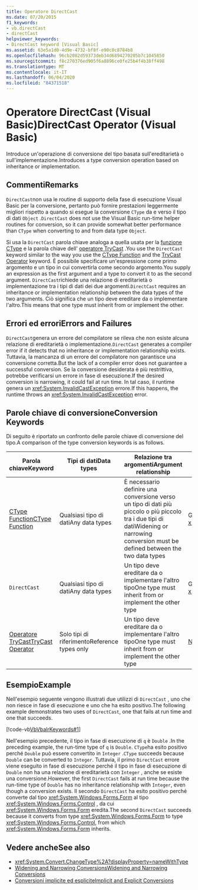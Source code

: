 ```yaml
---
title: Operatore DirectCast
ms.date: 07/20/2015
f1_keywords:
- vb.directCast
- directCast
helpviewer_keywords:
- DirectCast keyword [Visual Basic]
ms.assetid: 63e5a1d0-4d9e-4732-bf8f-e90c0c8784b8
ms.openlocfilehash: 96cb2082d59373deb34d6894270205b7c1045850
ms.sourcegitcommit: f8c270376ed905f6a8896ce0fe25b4f4b38ff498
ms.translationtype: MT
ms.contentlocale: it-IT
ms.lasthandoff: 06/04/2020
ms.locfileid: "84371518"
---
```

# <a name="directcast-operator-visual-basic"></a><span data-ttu-id="8c6c6-102">Operatore DirectCast (Visual Basic)</span><span class="sxs-lookup"><span data-stu-id="8c6c6-102">DirectCast Operator (Visual Basic)</span></span>
<span data-ttu-id="8c6c6-103">Introduce un'operazione di conversione del tipo basata sull'ereditarietà o sull'implementazione.</span><span class="sxs-lookup"><span data-stu-id="8c6c6-103">Introduces a type conversion operation based on inheritance or implementation.</span></span>  
  
## <a name="remarks"></a><span data-ttu-id="8c6c6-104">Commenti</span><span class="sxs-lookup"><span data-stu-id="8c6c6-104">Remarks</span></span>  
 <span data-ttu-id="8c6c6-105">`DirectCast`non usa le routine di supporto della fase di esecuzione Visual Basic per la conversione, pertanto può fornire prestazioni leggermente migliori rispetto a quando si esegue la conversione `CType` da e verso il tipo di dati `Object` .</span><span class="sxs-lookup"><span data-stu-id="8c6c6-105">`DirectCast` does not use the Visual Basic run-time helper routines for conversion, so it can provide somewhat better performance than `CType` when converting to and from data type `Object`.</span></span>  
  
 <span data-ttu-id="8c6c6-106">Si usa la `DirectCast` parola chiave analoga a quella usata per la [funzione CType](../functions/ctype-function.md) e la parola chiave dell' [operatore TryCast](trycast-operator.md) .</span><span class="sxs-lookup"><span data-stu-id="8c6c6-106">You use the `DirectCast` keyword similar to the way you use the [CType Function](../functions/ctype-function.md) and the [TryCast Operator](trycast-operator.md) keyword.</span></span> <span data-ttu-id="8c6c6-107">È possibile specificare un'espressione come primo argomento e un tipo in cui convertirla come secondo argomento.</span><span class="sxs-lookup"><span data-stu-id="8c6c6-107">You supply an expression as the first argument and a type to convert it to as the second argument.</span></span> <span data-ttu-id="8c6c6-108">`DirectCast`richiede una relazione di ereditarietà o implementazione tra i tipi di dati dei due argomenti.</span><span class="sxs-lookup"><span data-stu-id="8c6c6-108">`DirectCast` requires an inheritance or implementation relationship between the data types of the two arguments.</span></span> <span data-ttu-id="8c6c6-109">Ciò significa che un tipo deve ereditare da o implementare l'altro.</span><span class="sxs-lookup"><span data-stu-id="8c6c6-109">This means that one type must inherit from or implement the other.</span></span>  
  
## <a name="errors-and-failures"></a><span data-ttu-id="8c6c6-110">Errori ed errori</span><span class="sxs-lookup"><span data-stu-id="8c6c6-110">Errors and Failures</span></span>  
 <span data-ttu-id="8c6c6-111">`DirectCast`genera un errore del compilatore se rileva che non esiste alcuna relazione di ereditarietà o implementazione.</span><span class="sxs-lookup"><span data-stu-id="8c6c6-111">`DirectCast` generates a compiler error if it detects that no inheritance or implementation relationship exists.</span></span> <span data-ttu-id="8c6c6-112">Tuttavia, la mancanza di un errore del compilatore non garantisce una conversione corretta.</span><span class="sxs-lookup"><span data-stu-id="8c6c6-112">But the lack of a compiler error does not guarantee a successful conversion.</span></span> <span data-ttu-id="8c6c6-113">Se la conversione desiderata è più restrittiva, potrebbe verificarsi un errore in fase di esecuzione.</span><span class="sxs-lookup"><span data-stu-id="8c6c6-113">If the desired conversion is narrowing, it could fail at run time.</span></span> <span data-ttu-id="8c6c6-114">In tal caso, il runtime genera un <xref:System.InvalidCastException> errore.</span><span class="sxs-lookup"><span data-stu-id="8c6c6-114">If this happens, the runtime throws an <xref:System.InvalidCastException> error.</span></span>  
  
## <a name="conversion-keywords"></a><span data-ttu-id="8c6c6-115">Parole chiave di conversione</span><span class="sxs-lookup"><span data-stu-id="8c6c6-115">Conversion Keywords</span></span>  
 <span data-ttu-id="8c6c6-116">Di seguito è riportato un confronto delle parole chiave di conversione del tipo.</span><span class="sxs-lookup"><span data-stu-id="8c6c6-116">A comparison of the type conversion keywords is as follows.</span></span>  
  
|<span data-ttu-id="8c6c6-117">Parola chiave</span><span class="sxs-lookup"><span data-stu-id="8c6c6-117">Keyword</span></span>|<span data-ttu-id="8c6c6-118">Tipi di dati</span><span class="sxs-lookup"><span data-stu-id="8c6c6-118">Data types</span></span>|<span data-ttu-id="8c6c6-119">Relazione tra argomenti</span><span class="sxs-lookup"><span data-stu-id="8c6c6-119">Argument relationship</span></span>|<span data-ttu-id="8c6c6-120">Errore di run-time</span><span class="sxs-lookup"><span data-stu-id="8c6c6-120">Run-time failure</span></span>|  
|---|---|---|---|  
|[<span data-ttu-id="8c6c6-121">CType Function</span><span class="sxs-lookup"><span data-stu-id="8c6c6-121">CType Function</span></span>](../functions/ctype-function.md)|<span data-ttu-id="8c6c6-122">Qualsiasi tipo di dati</span><span class="sxs-lookup"><span data-stu-id="8c6c6-122">Any data types</span></span>|<span data-ttu-id="8c6c6-123">È necessario definire una conversione verso un tipo di dati più piccolo o più piccolo tra i due tipi di dati</span><span class="sxs-lookup"><span data-stu-id="8c6c6-123">Widening or narrowing conversion must be defined between the two data types</span></span>|<span data-ttu-id="8c6c6-124">Genera<xref:System.InvalidCastException></span><span class="sxs-lookup"><span data-stu-id="8c6c6-124">Throws <xref:System.InvalidCastException></span></span>|  
|`DirectCast`|<span data-ttu-id="8c6c6-125">Qualsiasi tipo di dati</span><span class="sxs-lookup"><span data-stu-id="8c6c6-125">Any data types</span></span>|<span data-ttu-id="8c6c6-126">Un tipo deve ereditare da o implementare l'altro tipo</span><span class="sxs-lookup"><span data-stu-id="8c6c6-126">One type must inherit from or implement the other type</span></span>|<span data-ttu-id="8c6c6-127">Genera<xref:System.InvalidCastException></span><span class="sxs-lookup"><span data-stu-id="8c6c6-127">Throws <xref:System.InvalidCastException></span></span>|  
|[<span data-ttu-id="8c6c6-128">Operatore TryCast</span><span class="sxs-lookup"><span data-stu-id="8c6c6-128">TryCast Operator</span></span>](trycast-operator.md)|<span data-ttu-id="8c6c6-129">Solo tipi di riferimento</span><span class="sxs-lookup"><span data-stu-id="8c6c6-129">Reference types only</span></span>|<span data-ttu-id="8c6c6-130">Un tipo deve ereditare da o implementare l'altro tipo</span><span class="sxs-lookup"><span data-stu-id="8c6c6-130">One type must inherit from or implement the other type</span></span>|<span data-ttu-id="8c6c6-131">[Non restituisce alcun](../nothing.md) risultato</span><span class="sxs-lookup"><span data-stu-id="8c6c6-131">Returns [Nothing](../nothing.md)</span></span>|  
  
## <a name="example"></a><span data-ttu-id="8c6c6-132">Esempio</span><span class="sxs-lookup"><span data-stu-id="8c6c6-132">Example</span></span>  
 <span data-ttu-id="8c6c6-133">Nell'esempio seguente vengono illustrati due utilizzi di `DirectCast` , uno che non riesce in fase di esecuzione e uno che ha esito positivo.</span><span class="sxs-lookup"><span data-stu-id="8c6c6-133">The following example demonstrates two uses of `DirectCast`, one that fails at run time and one that succeeds.</span></span>  
  
 [!code-vb[VbVbalrKeywords#1](~/samples/snippets/visualbasic/VS_Snippets_VBCSharp/VbVbalrKeywords/VB/Class1.vb#1)]  
  
 <span data-ttu-id="8c6c6-134">Nell'esempio precedente, il tipo in fase di esecuzione di `q` è `Double` .</span><span class="sxs-lookup"><span data-stu-id="8c6c6-134">In the preceding example, the run-time type of `q` is `Double`.</span></span> <span data-ttu-id="8c6c6-135">`CType`ha esito positivo perché `Double` può essere convertito in `Integer` .</span><span class="sxs-lookup"><span data-stu-id="8c6c6-135">`CType` succeeds because `Double` can be converted to `Integer`.</span></span> <span data-ttu-id="8c6c6-136">Tuttavia, il primo `DirectCast` errore viene eseguito in fase di esecuzione perché il tipo in fase di esecuzione di `Double` non ha una relazione di ereditarietà con `Integer` , anche se esiste una conversione.</span><span class="sxs-lookup"><span data-stu-id="8c6c6-136">However, the first `DirectCast` fails at run time because the run-time type of `Double` has no inheritance relationship with `Integer`, even though a conversion exists.</span></span> <span data-ttu-id="8c6c6-137">Il secondo `DirectCast` ha esito positivo perché converte dal tipo <xref:System.Windows.Forms.Form> al tipo <xref:System.Windows.Forms.Control> , da cui <xref:System.Windows.Forms.Form> eredita.</span><span class="sxs-lookup"><span data-stu-id="8c6c6-137">The second `DirectCast` succeeds because it converts from type <xref:System.Windows.Forms.Form> to type <xref:System.Windows.Forms.Control>, from which <xref:System.Windows.Forms.Form> inherits.</span></span>  
  
## <a name="see-also"></a><span data-ttu-id="8c6c6-138">Vedere anche</span><span class="sxs-lookup"><span data-stu-id="8c6c6-138">See also</span></span>

- <xref:System.Convert.ChangeType%2A?displayProperty=nameWithType>
- [<span data-ttu-id="8c6c6-139">Widening and Narrowing Conversions</span><span class="sxs-lookup"><span data-stu-id="8c6c6-139">Widening and Narrowing Conversions</span></span>](../../programming-guide/language-features/data-types/widening-and-narrowing-conversions.md)
- [<span data-ttu-id="8c6c6-140">Conversioni implicite ed esplicite</span><span class="sxs-lookup"><span data-stu-id="8c6c6-140">Implicit and Explicit Conversions</span></span>](../../programming-guide/language-features/data-types/implicit-and-explicit-conversions.md)
